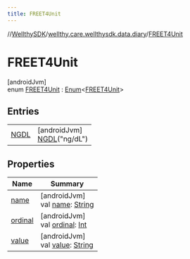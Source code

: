 ```yaml
---
title: FREET4Unit
---
```

//[WellthySDK](../../../index.html)/[wellthy.care.wellthysdk.data.diary](../index.html)/[FREET4Unit](index.html)



# FREET4Unit



[androidJvm]\
enum [FREET4Unit](index.html) : [Enum](https://kotlinlang.org/api/latest/jvm/stdlib/kotlin/-enum/index.html)&lt;[FREET4Unit](index.html)&gt;



## Entries


| | |
|---|---|
| [NGDL](-n-g-d-l/index.html) | [androidJvm]<br>[NGDL](-n-g-d-l/index.html)("ng/dL") |


## Properties


| Name | Summary |
|---|---|
| [name](../../wellthy.care.wellthysdk.data.profile.you/-gender/-male/index.html#-372974862%2FProperties%2F-1123460525) | [androidJvm]<br>val [name](../../wellthy.care.wellthysdk.data.profile.you/-gender/-male/index.html#-372974862%2FProperties%2F-1123460525): [String](https://kotlinlang.org/api/latest/jvm/stdlib/kotlin/-string/index.html) |
| [ordinal](../../wellthy.care.wellthysdk.data.profile.you/-gender/-male/index.html#-739389684%2FProperties%2F-1123460525) | [androidJvm]<br>val [ordinal](../../wellthy.care.wellthysdk.data.profile.you/-gender/-male/index.html#-739389684%2FProperties%2F-1123460525): [Int](https://kotlinlang.org/api/latest/jvm/stdlib/kotlin/-int/index.html) |
| [value](value.html) | [androidJvm]<br>val [value](value.html): [String](https://kotlinlang.org/api/latest/jvm/stdlib/kotlin/-string/index.html) |

